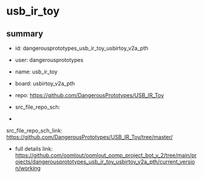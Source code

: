 # usb_ir_toy
 
## summary 
* id: dangerousprototypes_usb_ir_toy_usbirtoy_v2a_pth
* user: dangerousprototypes
* name: usb_ir_toy
* board: usbirtoy_v2a_pth
* repo: https://github.com/DangerousPrototypes/USB_IR_Toy



* src_file_repo_sch: 
*
 src_file_repo_sch_link: https://github.com/DangerousPrototypes/USB_IR_Toy/tree/master/
* full details link: https://github.com/oomlout/oomlout_oomp_project_bot_v_2/tree/main/projects/dangerousprototypes_usb_ir_toy_usbirtoy_v2a_pth/current_version/working  






